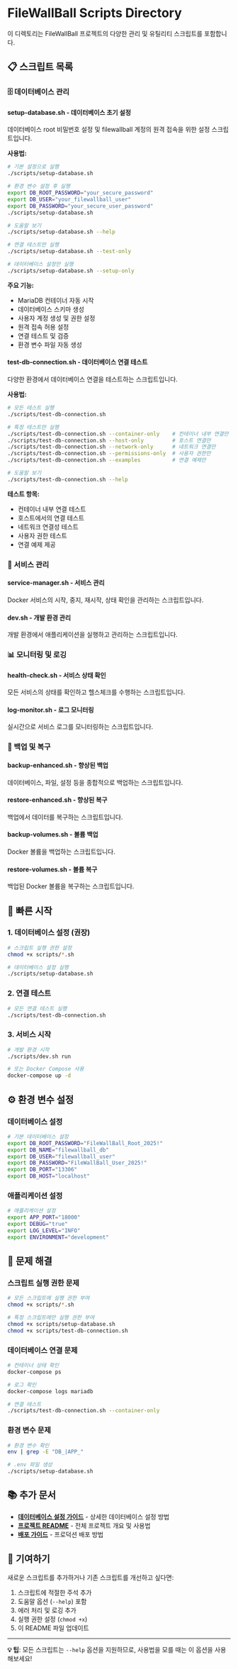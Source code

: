 # FileWallBall Scripts Directory

이 디렉토리는 FileWallBall 프로젝트의 다양한 관리 및 유틸리티 스크립트를 포함합니다.

## 📋 스크립트 목록

### 🗄️ 데이터베이스 관리

#### **setup-database.sh** - 데이터베이스 초기 설정
데이터베이스 root 비밀번호 설정 및 filewallball 계정의 원격 접속을 위한 설정 스크립트입니다.

**사용법:**
```bash
# 기본 설정으로 실행
./scripts/setup-database.sh

# 환경 변수 설정 후 실행
export DB_ROOT_PASSWORD="your_secure_password"
export DB_USER="your_filewallball_user"
export DB_PASSWORD="your_secure_user_password"
./scripts/setup-database.sh

# 도움말 보기
./scripts/setup-database.sh --help

# 연결 테스트만 실행
./scripts/setup-database.sh --test-only

# 데이터베이스 설정만 실행
./scripts/setup-database.sh --setup-only
```

**주요 기능:**
- MariaDB 컨테이너 자동 시작
- 데이터베이스 스키마 생성
- 사용자 계정 생성 및 권한 설정
- 원격 접속 허용 설정
- 연결 테스트 및 검증
- 환경 변수 파일 자동 생성

#### **test-db-connection.sh** - 데이터베이스 연결 테스트
다양한 환경에서 데이터베이스 연결을 테스트하는 스크립트입니다.

**사용법:**
```bash
# 모든 테스트 실행
./scripts/test-db-connection.sh

# 특정 테스트만 실행
./scripts/test-db-connection.sh --container-only    # 컨테이너 내부 연결만
./scripts/test-db-connection.sh --host-only         # 호스트 연결만
./scripts/test-db-connection.sh --network-only      # 네트워크 연결만
./scripts/test-db-connection.sh --permissions-only  # 사용자 권한만
./scripts/test-db-connection.sh --examples          # 연결 예제만

# 도움말 보기
./scripts/test-db-connection.sh --help
```

**테스트 항목:**
- 컨테이너 내부 연결 테스트
- 호스트에서의 연결 테스트
- 네트워크 연결성 테스트
- 사용자 권한 테스트
- 연결 예제 제공

### 🔄 서비스 관리

#### **service-manager.sh** - 서비스 관리
Docker 서비스의 시작, 중지, 재시작, 상태 확인을 관리하는 스크립트입니다.

#### **dev.sh** - 개발 환경 관리
개발 환경에서 애플리케이션을 실행하고 관리하는 스크립트입니다.

### 📊 모니터링 및 로깅

#### **health-check.sh** - 서비스 상태 확인
모든 서비스의 상태를 확인하고 헬스체크를 수행하는 스크립트입니다.

#### **log-monitor.sh** - 로그 모니터링
실시간으로 서비스 로그를 모니터링하는 스크립트입니다.

### 💾 백업 및 복구

#### **backup-enhanced.sh** - 향상된 백업
데이터베이스, 파일, 설정 등을 종합적으로 백업하는 스크립트입니다.

#### **restore-enhanced.sh** - 향상된 복구
백업에서 데이터를 복구하는 스크립트입니다.

#### **backup-volumes.sh** - 볼륨 백업
Docker 볼륨을 백업하는 스크립트입니다.

#### **restore-volumes.sh** - 볼륨 복구
백업된 Docker 볼륨을 복구하는 스크립트입니다.

## 🚀 빠른 시작

### **1. 데이터베이스 설정 (권장)**

```bash
# 스크립트 실행 권한 설정
chmod +x scripts/*.sh

# 데이터베이스 설정 실행
./scripts/setup-database.sh
```

### **2. 연결 테스트**

```bash
# 모든 연결 테스트 실행
./scripts/test-db-connection.sh
```

### **3. 서비스 시작**

```bash
# 개발 환경 시작
./scripts/dev.sh run

# 또는 Docker Compose 사용
docker-compose up -d
```

## ⚙️ 환경 변수 설정

### **데이터베이스 설정**

```bash
# 기본 데이터베이스 설정
export DB_ROOT_PASSWORD="FileWallBall_Root_2025!"
export DB_NAME="filewallball_db"
export DB_USER="filewallball_user"
export DB_PASSWORD="FileWallBall_User_2025!"
export DB_PORT="13306"
export DB_HOST="localhost"
```

### **애플리케이션 설정**

```bash
# 애플리케이션 설정
export APP_PORT="18000"
export DEBUG="true"
export LOG_LEVEL="INFO"
export ENVIRONMENT="development"
```

## 🔧 문제 해결

### **스크립트 실행 권한 문제**

```bash
# 모든 스크립트에 실행 권한 부여
chmod +x scripts/*.sh

# 특정 스크립트에만 실행 권한 부여
chmod +x scripts/setup-database.sh
chmod +x scripts/test-db-connection.sh
```

### **데이터베이스 연결 문제**

```bash
# 컨테이너 상태 확인
docker-compose ps

# 로그 확인
docker-compose logs mariadb

# 연결 테스트
./scripts/test-db-connection.sh --container-only
```

### **환경 변수 문제**

```bash
# 환경 변수 확인
env | grep -E "DB_|APP_"

# .env 파일 생성
./scripts/setup-database.sh
```

## 📚 추가 문서

- **[데이터베이스 설정 가이드](../docs/database-setup-guide.md)** - 상세한 데이터베이스 설정 방법
- **[프로젝트 README](../README.md)** - 전체 프로젝트 개요 및 사용법
- **[배포 가이드](../docs/deployment-operations-guide.md)** - 프로덕션 배포 방법

## 🤝 기여하기

새로운 스크립트를 추가하거나 기존 스크립트를 개선하고 싶다면:

1. 스크립트에 적절한 주석 추가
2. 도움말 옵션 (`--help`) 포함
3. 에러 처리 및 로깅 추가
4. 실행 권한 설정 (`chmod +x`)
5. 이 README 파일 업데이트

---

**💡 팁**: 모든 스크립트는 `--help` 옵션을 지원하므로, 사용법을 모를 때는 이 옵션을 사용해보세요!
